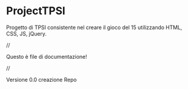 ProjectTPSI
===========

Progetto di TPSI consistente nel creare il gioco del 15 utilizzando HTML, CSS, JS, jQuery.

//

Questo è file di documentazione!

//

Versione 0.0 creazione Repo
